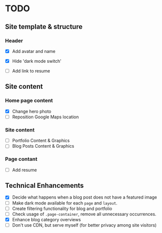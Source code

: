 # TODO

## Site template &amp; structure

### Header

- [x] Add avatar and name
- [x] Hide 'dark mode switch'
- [ ] Add link to resume


## Site content

### Home page content

- [x] Change hero photo
- [ ] Reposition Google Maps location

### Site content

- [ ] Portfolio Content &amp; Graphics
- [ ] Blog Posts Content &amp; Graphics

### Page contant

- [ ] Add resume

## Technical Enhancements

- [x] Decide what happens when a blog post does not have a featured image
- [ ] Make dark mode available for each `page` and `layout`.
- [ ] Create filtering functionality for blog and portfolio
- [ ] Check usage of `.page-container`, remove all unnecessary occurrences.
- [x] Enhance blog category overviews
- [ ] Don't use CDN, but serve myself (for better privacy among site visitors)